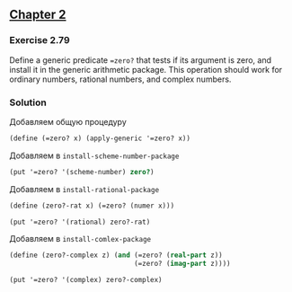 ## [Chapter 2](../index.md#2-Building-Abstractions-with-Data)

### Exercise 2.79

Define a generic predicate `=zero?` that tests if its argument is zero, and install it in the generic arithmetic package. This operation should work for ordinary numbers, rational numbers, and complex numbers.

### Solution

Добавляем общую процедуру

```scheme
(define (=zero? x) (apply-generic '=zero? x))
```

Добавляем в `install-scheme-number-package`

```scheme
(put '=zero? '(scheme-number) zero?)
```

Добавляем в `install-rational-package`

```scheme
(define (zero?-rat x) (=zero? (numer x)))

(put '=zero? '(rational) zero?-rat)
```

Добавляем в `install-comlex-package`

```scheme
(define (zero?-complex z) (and (=zero? (real-part z))
                               (=zero? (imag-part z))))

(put '=zero? '(complex) zero?-complex)
```

